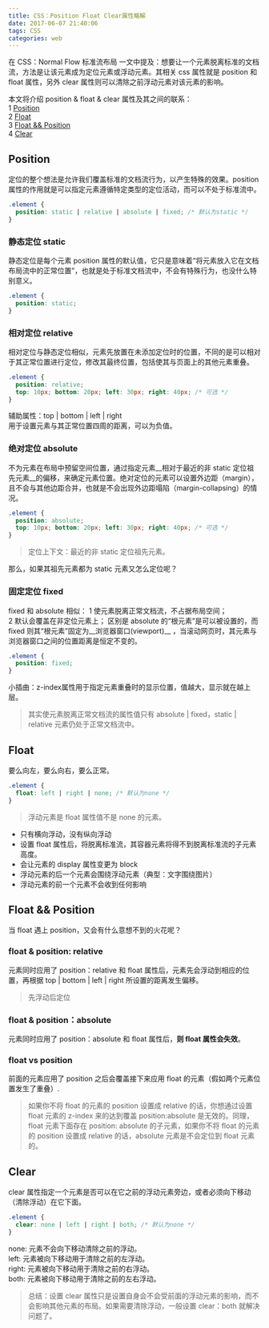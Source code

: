 ```yaml
---
title: CSS：Position Float Clear属性略解
date: 2017-06-07 21:40:06
tags: CSS
categories: web
---
```


在<a> CSS：Normal Flow 标准流布局 </a>一文中提及：想要让一个元素脱离标准的文档流，方法是让该元素成为定位元素或浮动元素。其相关 css 属性就是 position 和 float 属性，另外 clear 属性则可以清除之前浮动元素对该元素的影响。
 <!-- more -->  

本文将介绍 position & float & clear 属性及其之间的联系：  
1 [Position](#position)  
2 [Float](#float)  
3 [Float && Position](#floatAndPosition)  
4 [Clear](#clear)

## <span id="position">Position</span>

定位的整个想法是允许我们覆盖标准的文档流行为，以产生特殊的效果。position 属性的作用就是可以指定元素遵循特定类型的定位活动，而可以不处于标准流中。

```CSS
.element {
  position: static | relative | absolute | fixed; /* 默认为static */
}
```

### 静态定位 static

静态定位是每个元素 position 属性的默认值，它只是意味着“将元素放入它在文档布局流中的正常位置”，也就是处于标准文档流中，不会有特殊行为，也没什么特别意义。

```CSS
.element {
  position: static;
}
```

### 相对定位 relative

相对定位与静态定位相似，元素先放置在未添加定位时的位置，不同的是可以相对于其正常位置进行定位，修改其最终位置，包括使其与页面上的其他元素重叠。

```CSS
.element {
  position: relative;
  top: 10px; bottom: 20px; left: 30px; right: 40px; /* 可选 */
}
```

辅助属性：top | bottom | left | right  
用于设置元素与其正常位置四周的距离，可以为负值。

### 绝对定位 absolute

不为元素在布局中预留空间位置，通过指定元素__相对于最近的非 static 定位祖先元素__的偏移，来确定元素位置。绝对定位的元素可以设置外边距（margin），且不会与其他边距合并，也就是不会出现外边距塌陷（margin-collapsing）的情况。

```CSS
.element {
  position: absolute;
  top: 10px; bottom: 20px; left: 30px; right: 40px; /* 可选 */
}
```

> 定位上下文：最近的非 static 定位祖先元素。

那么，如果其祖先元素都为 static 元素又怎么定位呢？

### 固定定位 fixed

fixed 和 absolute 相似：
1 使元素脱离正常文档流，不占据布局空间；  
2 默认会覆盖在非定位元素上；
区别是 absolute 的“根元素”是可以被设置的，而 fixed 则其“根元素”固定为__浏览器窗口(viewport)__ ，当滚动网页时，其元素与浏览器窗口之间的位置距离是恒定不变的。

```CSS
.element {
  position: fixed;
}
```

小插曲：z-index属性用于指定元素重叠时的显示位置，值越大，显示就在越上层。
> 其实使元素脱离正常文档流的属性值只有 absolute | fixed，static | relative 元素仍处于正常文档流中。

## <span id="float">Float</span>

要么向左，要么向右，要么正常。

```CSS
.element {
  float: left | right | none; /* 默认为none */
}
```

> 浮动元素是 float 属性值不是 none 的元素。

+ 只有横向浮动，没有纵向浮动
+ 设置 float 属性后，将脱离标准流，其容器元素将得不到脱离标准流的子元素高度。
+ 会让元素的 display 属性变更为 block
+ 浮动元素的后一个元素会围绕浮动元素（典型：文字围绕图片）
+ 浮动元素的前一个元素不会收到任何影响

## <span id="floatAndPosition">Float && Position</span>

当 float 遇上 position，又会有什么意想不到的火花呢？

### float & position: relative

元素同时应用了 position：relative 和 float 属性后，元素先会浮动到相应的位置，再根据 top | bottom | left | right 所设置的距离发生偏移。
> 先浮动后定位

### float & position：absolute

元素同时应用了 position：absolute 和 float 属性后，__则 float 属性会失效__。

### float vs position

前面的元素应用了 position 之后会覆盖接下来应用  float 的元素（假如两个元素位置发生了重叠）.
> 如果你不将 float 的元素的 position 设置成 relative 的话，你想通过设置 float 元素的 z-index 来的达到覆盖 position:absolute 是无效的。同理， float 元素下面存在 position: absolute 的子元素，如果你不将 float 的元素的 position 设置成 relative 的话，absolute 元素是不会定位到 float 元素的。

## <span id="clear">Clear</span>

clear 属性指定一个元素是否可以在它之前的浮动元素旁边，或者必须向下移动（清除浮动）在它下面。

```CSS
.element {
  clear: none | left | right | both; /* 默认为none */
}
```

none: 元素不会向下移动清除之前的浮动。  
left: 元素被向下移动用于清除之前的左浮动。  
right: 元素被向下移动用于清除之前的右浮动。  
both: 元素被向下移动用于清除之前的左右浮动。
> 总结：设置 clear 属性只是设置自身会不会受前面的浮动元素的影响，而不会影响其他元素的布局。如果需要清除浮动，一般设置 clear：both 就解决问题了。
